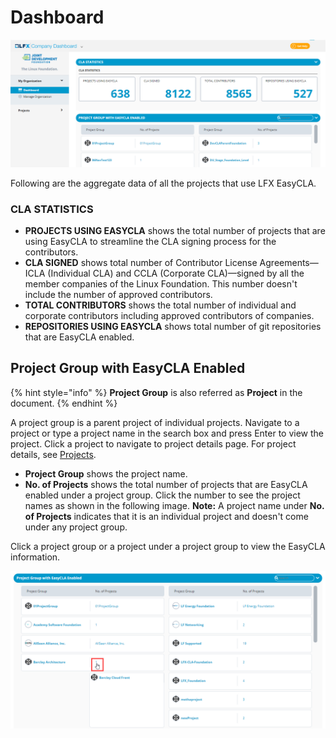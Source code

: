 # Dashboard

![Corporate CLA Dashboard](../.gitbook/assets/company-dashboard.png)

Following are the aggregate data of all the projects that use LFX EasyCLA.

### CLA STATISTICS <a id="cla-statistics"></a>

* **PROJECTS USING EASYCLA** shows the total number of projects that are using EasyCLA to streamline the CLA signing process for the contributors.
* **CLA SIGNED** shows total number of Contributor License Agreements—ICLA \(Individual CLA\) and CCLA \(Corporate CLA\)—signed by all the member companies of the Linux Foundation. This number doesn't include the number of approved contributors.
* **TOTAL CONTRIBUTORS** shows the total number of individual and corporate contributors including approved contributors of companies.
* **REPOSITORIES USING EASYCLA** shows total number of git repositories that are EasyCLA enabled.

## Project Group with EasyCLA Enabled

{% hint style="info" %}
**Project Group** is also referred as **Project** in the document.
{% endhint %}

​A project group is a parent project of individual projects. Navigate to a project or type a project name in the search box and press Enter to view the project. Click a project to navigate to project details page. For project details, see [Projects](projects/).

* **Project Group** shows the project name.
* **No. of Projects** shows the total number of projects that are EasyCLA enabled under a project group. Click the number to see the project names as shown in the following image.  **Note:** A project name under **No. of Projects** indicates that it is an individual project and doesn't come under any project group.

Click a project group or a project under a project group to view the  EasyCLA information.

![View Projects](../.gitbook/assets/view-projects.png)

​

